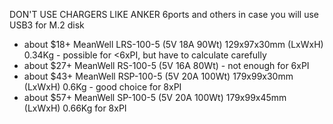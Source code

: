 DON'T USE CHARGERS LIKE ANKER 6ports and others in case you will use USB3 for M.2 disk

- about $18+ MeanWell LRS-100-5 (5V 18A 90Wt) 129x97x30mm (LxWxH) 0.34Kg - possible for <6xPI, but have to calculate carefully
- about $27+ MeanWell RS-100-5 (5V 16A 80Wt) - not enough for 6xPI
- about $43+ MeanWell RSP-100-5 (5V 20A 100Wt) 179x99x30mm (LxWxH) 0.6Kg  - good choice for 8xPI
- about $57+ MeanWell SP-100-5 (5V 20A 100Wt) 179x99x45mm (LxWxH) 0.66Kg for 8xPI

